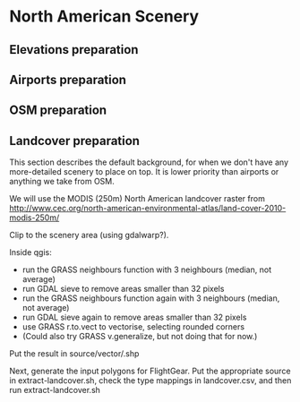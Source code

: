 North American Scenery
======================

## Elevations preparation

## Airports preparation

## OSM preparation

## Landcover preparation

This section describes the default background, for when we don't have any more-detailed scenery to place on top. It is lower priority than airports or anything we take from OSM.

We will use the MODIS (250m) North American landcover raster from http://www.cec.org/north-american-environmental-atlas/land-cover-2010-modis-250m/

Clip to the scenery area (using gdalwarp?).

Inside qgis:

- run the GRASS neighbours function with 3 neighbours (median, not average)
- run GDAL sieve to remove areas smaller than 32 pixels
- run the GRASS neighbours function again with 3 neighbours (median, not average)
- run GDAL sieve again to remove areas smaller than 32 pixels
- use GRASS r.to.vect to vectorise, selecting rounded corners
- (Could also try GRASS v.generalize, but not doing that for now.)

Put the result in source/vector/<whatever>.shp

Next, generate the input polygons for FlightGear. Put the appropriate source in extract-landcover.sh, check the type mappings in landcover.csv, and then run extract-landcover.sh

